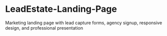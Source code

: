 # LeadEstate-Landing-Page

Marketing landing page with lead capture forms, agency signup, responsive design, and professional presentation
